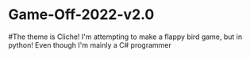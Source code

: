 # Game-Off-2022-v2.0
#The theme is Cliche! I'm attempting to make a flappy bird game, but in python! Even though I'm mainly a C# programmer
